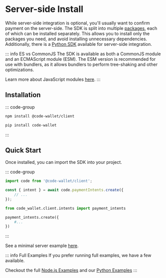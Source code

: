 # Server-side Install

While server-side integration is optional, you'll usually want to confirm payment on the server-side. The SDK is split into multiple [packages](./installation#packages), each of which can be installed separately. This allows you to install only the packages you need, and avoid installing unnecessary dependencies. Additionally, there is a [Python SDK](https://github.com/code-wallet/code-sdk-python) available for server-side integration.

::: info ES vs CommonJS
The SDK is available as both a CommonJS module and an ECMAScript module (ESM). The ESM version is recommended for use with bundlers, as it allows bundlers to perform tree-shaking and other optimizations.

Learn more about JavaScript modules [here](https://developer.mozilla.org/en-US/docs/Web/JavaScript/Guide/Modules).
:::


## Installation

::: code-group
```bash [npm]
npm install @code-wallet/client
```

```bash [pip]
pip install code-wallet
```
:::

## Quick Start

Once installed, you can import the SDK into your project.

::: code-group
```js [Node]
import code from '@code-wallet/client';

const { intent } = await code.paymentIntents.create({
    // ...
});
```

```python [Python]
from code_wallet.client.intents import payment_intents

payment_intents.create({
    #...
})
```
:::

See a minimal server example [here](../example/payment-verification). 

::: info Full Examples
If you prefer running full examples, we have a few available.

Checkout the full [Node.js Examples](https://github.com/code-wallet/code-sdk/tree/main/examples) and our [Python Examples](https://github.com/code-wallet/code-sdk-python/tree/main/example)
:::